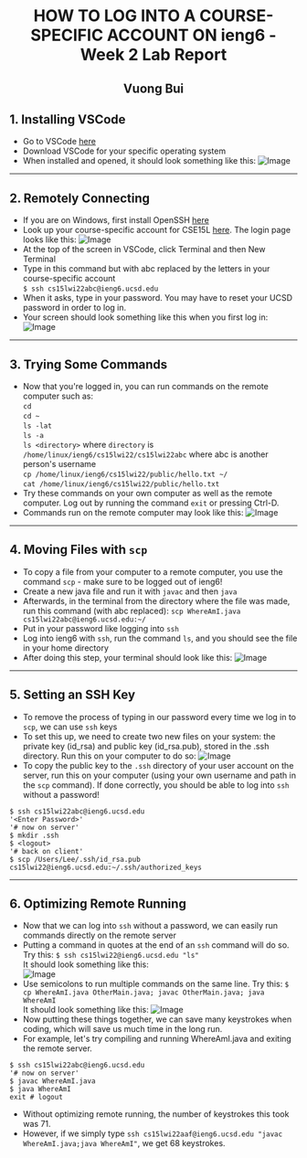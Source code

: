 # <center> HOW TO LOG INTO A COURSE-SPECIFIC ACCOUNT ON ieng6 - Week 2 Lab Report </center>
## <center> Vuong Bui </center>
## 1. Installing VSCode
* Go to VSCode [here](https://code.visualstudio.com/) 
* Download VSCode for your specific operating system
* When installed and opened, it should look something like this: 
![Image](SS1.png)
---
## 2. Remotely Connecting
* If you are on Windows, first install OpenSSH [here](https://docs.microsoft.com/en-us/windows-server/administration/openssh/openssh_install_firstuse)
* Look up your course-specific account for CSE15L [here](https://sdacs.ucsd.edu/~icc/index.php). The login page looks like this:
![Image](SS2.png)
* At the top of the screen in VSCode, click Terminal and then New Terminal
* Type in this command but with abc replaced by the letters in your course-specific account\
``
$ ssh cs15lwi22abc@ieng6.ucsd.edu
``
* When it asks, type in your password. You may have to reset your UCSD password in order to log in.
* Your screen should look something like this when you first log in: 
![Image](SS3.png)
---
## 3. Trying Some Commands
* Now that you're logged in, you can run commands on the remote computer such as:\
`cd`\
`cd ~`\
`ls -lat`\
`ls -a`\
`ls <directory>` where `directory` is `/home/linux/ieng6/cs15lwi22/cs15lwi22abc` where abc is another person's username\
`cp /home/linux/ieng6/cs15lwi22/public/hello.txt ~/`\
`cat /home/linux/ieng6/cs15lwi22/public/hello.txt`
* Try these commands on your own computer as well as the remote computer. Log out by running the command `exit` or pressing Ctrl-D.
* Commands run on the remote computer may look like this:
![Image](SS4.png)
---
## 4. Moving Files with `scp`
* To copy a file from your computer to a remote computer, you use the command `scp` - make sure to be logged out of ieng6!
* Create a new java file and run it with `javac` and then `java`
* Afterwards, in the terminal from the directory where the file was made, run this command (with abc replaced): `scp WhereAmI.java cs15lwi22abc@ieng6.ucsd.edu:~/  `
* Put in your password like logging into `ssh`
* Log into ieng6 with `ssh`, run the command `ls`, and you should see the file in your home directory
* After doing this step, your terminal should look like this: 
![Image](SS5.png)
---
## 5. Setting an SSH Key
* To remove the process of typing in our password every time we log in to `scp`, we can use `ssh` keys 
* To set this up, we need to create two new files on your system: the private key (id_rsa) and public key (id_rsa.pub), stored in the .ssh directory. Run this on your computer to do so:
![Image](SS6.png)
* To copy the public key to the `.ssh` directory of your user account on the server, run this on your computer (using your own username and path in the `scp` command). If done correctly, you should be able to log into `ssh` without a password!

```
$ ssh cs15lwi22abc@ieng6.ucsd.edu
'<Enter Password>'
'# now on server'
$ mkdir .ssh
$ <logout>
'# back on client'
$ scp /Users/Lee/.ssh/id_rsa.pub cs15lwi22@ieng6.ucsd.edu:~/.ssh/authorized_keys
```
---
## 6. Optimizing Remote Running
* Now that we can log into `ssh` without a password, we can easily run commands directly on the remote server
* Putting a command in quotes at the end of an `ssh` command will do so. Try this:
`$ ssh cs15lwi22@ieng6.ucsd.edu "ls"`\
It should look something like this:\
![Image](SS8.png)
* Use semicolons to run multiple commands on the same line. Try this: `$ cp WhereAmI.java OtherMain.java; javac OtherMain.java; java WhereAmI`\
It should look something like this:
![Image](SS7.png)
* Now putting these things together, we can save many keystrokes when coding, which will save us much time in the long run.
* For example, let's try compiling and running WhereAmI.java and exiting the remote server.
```
$ ssh cs15lwi22abc@ieng6.ucsd.edu
'# now on server'
$ javac WhereAmI.java
$ java WhereAmI
exit # logout
```
* Without optimizing remote running, the number of keystrokes this took was 71.
* However, if we simply type `ssh cs15lwi22aaf@ieng6.ucsd.edu "javac WhereAmI.java;java WhereAmI"`, we get 68 keystrokes.
